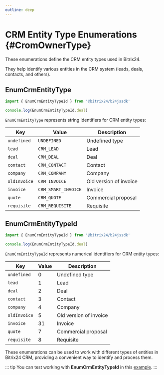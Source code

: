 ```yaml
---
outline: deep
---
```


# CRM Entity Type Enumerations {#CromOwnerType}

These enumerations define the CRM entity types used in Bitrix24.

They help identify various entities in the CRM system (leads, deals, contacts, and others).

## EnumCrmEntityType

```ts
import { EnumCrmEntityTypeId } from '@bitrix24/b24jssdk'

console.log(EnumCrmEntityTypeId.deal)
```

`EnumCrmEntityType` represents string identifiers for CRM entity types:

| Key          | Value               | Description            |
|--------------|---------------------|------------------------|
| `undefined`  | `UNDEFINED`         | Undefined type         |
| `lead`       | `CRM_LEAD`          | Lead                   |
| `deal`       | `CRM_DEAL`          | Deal                   |
| `contact`    | `CRM_CONTACT`       | Contact                |
| `company`    | `CRM_COMPANY`       | Company                |
| `oldInvoice` | `CRM_INVOICE`       | Old version of invoice |
| `invoice`    | `CRM_SMART_INVOICE` | Invoice                |
| `quote`      | `CRM_QUOTE`         | Commercial proposal    |
| `requisite`  | `CRM_REQUISITE`     | Requisite              |

## EnumCrmEntityTypeId

```ts
import { EnumCrmEntityTypeId } from '@bitrix24/b24jssdk'

console.log(EnumCrmEntityTypeId.deal)
```

`EnumCrmEntityTypeId` represents numerical identifiers for CRM entity types:

| Key          | Value | Description            |
|--------------|-------|------------------------|
| `undefined`  | 0     | Undefined type         |
| `lead`       | 1     | Lead                   |
| `deal`       | 2     | Deal                   |
| `contact`    | 3     | Contact                |
| `company`    | 4     | Company                |
| `oldInvoice` | 5     | Old version of invoice |
| `invoice`    | 31    | Invoice                |
| `quote`      | 7     | Commercial proposal    |
| `requisite`  | 8     | Requisite              |

These enumerations can be used to work with different types of entities in Bitrix24 CRM, providing a convenient way to identify and process them.

::: tip
You can test working with **EnumCrmEntityTypeId** in this [example](https://github.com/bitrix24/b24sdk-examples/blob/main/js/02-nuxt-hook/pages/hook/crm-item-list.client.vue).
:::